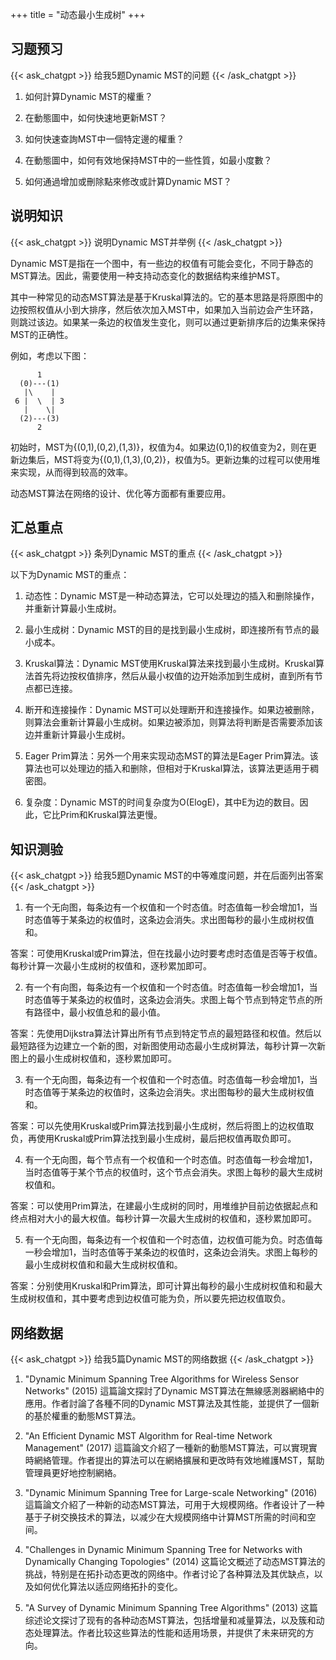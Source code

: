 +++
title = "动态最小生成树"
+++
## 习题预习
{{< ask_chatgpt >}}
给我5题Dynamic MST的问题
{{< /ask_chatgpt >}}



1. 如何計算Dynamic MST的權重？

2. 在動態圖中，如何快速地更新MST？

3. 如何快速查詢MST中一個特定邊的權重？

4. 在動態圖中，如何有效地保持MST中的一些性質，如最小度數？

5. 如何通過增加或刪除點來修改或計算Dynamic MST？   

## 说明知识
{{< ask_chatgpt >}}
说明Dynamic MST并举例
{{< /ask_chatgpt >}}



Dynamic MST是指在一个图中，有一些边的权值有可能会变化，不同于静态的MST算法。因此，需要使用一种支持动态变化的数据结构来维护MST。

其中一种常见的动态MST算法是基于Kruskal算法的。它的基本思路是将原图中的边按照权值从小到大排序，然后依次加入MST中，如果加入当前边会产生环路，则跳过该边。如果某一条边的权值发生变化，则可以通过更新排序后的边集来保持MST的正确性。

例如，考虑以下图：

```
      1
  (0)---(1)
   |\    |
 6 |  \  | 3
   |    \|
  (2)---(3)
      2
```
 
初始时，MST为{(0,1),(0,2),(1,3)}，权值为4。如果边(0,1)的权值变为2，则在更新边集后，MST将变为{(0,1),(1,3),(0,2)}，权值为5。更新边集的过程可以使用堆来实现，从而得到较高的效率。

动态MST算法在网络的设计、优化等方面都有重要应用。   

## 汇总重点
{{< ask_chatgpt >}}
条列Dynamic MST的重点
{{< /ask_chatgpt >}}



以下为Dynamic MST的重点：

1. 动态性：Dynamic MST是一种动态算法，它可以处理边的插入和删除操作，并重新计算最小生成树。

2. 最小生成树：Dynamic MST的目的是找到最小生成树，即连接所有节点的最小成本。

3. Kruskal算法：Dynamic MST使用Kruskal算法来找到最小生成树。Kruskal算法首先将边按权值排序，然后从最小权值的边开始添加到生成树，直到所有节点都已连接。

4. 断开和连接操作：Dynamic MST可以处理断开和连接操作。如果边被删除，则算法会重新计算最小生成树。如果边被添加，则算法将判断是否需要添加该边并重新计算最小生成树。

5. Eager Prim算法：另外一个用来实现动态MST的算法是Eager Prim算法。该算法也可以处理边的插入和删除，但相对于Kruskal算法，该算法更适用于稠密图。

6. 复杂度：Dynamic MST的时间复杂度为O(ElogE)，其中E为边的数目。因此，它比Prim和Kruskal算法更慢。   

## 知识测验
{{< ask_chatgpt >}}
给我5题Dynamic MST的中等难度问题，并在后面列出答案
{{< /ask_chatgpt >}}



1. 有一个无向图，每条边有一个权值和一个时态值。时态值每一秒会增加1，当时态值等于某条边的权值时，这条边会消失。求出图每秒的最小生成树权值和。

答案：可使用Kruskal或Prim算法，但在找最小边时要考虑时态值是否等于权值。每秒计算一次最小生成树的权值和，逐秒累加即可。

2. 有一个有向图，每条边有一个权值和一个时态值。时态值每一秒会增加1，当时态值等于某条边的权值时，这条边会消失。求图上每个节点到特定节点的所有路径中，最小权值总和的最小值。

答案：先使用Dijkstra算法计算出所有节点到特定节点的最短路径和权值。然后以最短路径为边建立一个新的图，对新图使用动态最小生成树算法，每秒计算一次新图上的最小生成树权值和，逐秒累加即可。

3. 有一个无向图，每条边有一个权值和一个时态值。时态值每一秒会增加1，当时态值等于某条边的权值时，这条边会消失。求出图每秒的最大生成树权值和。

答案：可以先使用Kruskal或Prim算法找到最小生成树，然后将图上的边权值取负，再使用Kruskal或Prim算法找到最小生成树，最后把权值再取负即可。

4. 有一个无向图，每个节点有一个权值和一个时态值。时态值每一秒会增加1，当时态值等于某个节点的权值时，这个节点会消失。求图上每秒的最大生成树权值和。

答案：可以使用Prim算法，在建最小生成树的同时，用堆维护目前边依据起点和终点相对大小的最大权值。每秒计算一次最大生成树的权值和，逐秒累加即可。

5. 有一个无向图，每条边有一个权值和一个时态值，边权值可能为负。时态值每一秒会增加1，当时态值等于某条边的权值时，这条边会消失。求图上每秒的最小生成树权值和和最大生成树权值和。

答案：分别使用Kruskal和Prim算法，即可计算出每秒的最小生成树权值和和最大生成树权值和，其中要考虑到边权值可能为负，所以要先把边权值取负。   

## 网络数据
{{< ask_chatgpt >}}
给我5篇Dynamic MST的网络数据
{{< /ask_chatgpt >}}



1. "Dynamic Minimum Spanning Tree Algorithms for Wireless Sensor Networks" (2015)
這篇論文探討了Dynamic MST算法在無線感測器網絡中的應用。作者討論了各種不同的Dynamic MST算法及其性能，並提供了一個新的基於權重的動態MST算法。

2. "An Efficient Dynamic MST Algorithm for Real-time Network Management" (2017)
這篇論文介紹了一種新的動態MST算法，可以實現實時網絡管理。作者提出的算法可以在網絡擴展和更改時有效地維護MST，幫助管理員更好地控制網絡。

3. "Dynamic Minimum Spanning Tree for Large-scale Networking" (2016)
這篇論文介紹了一种新的动态MST算法，可用于大规模网络。作者设计了一种基于子树交换技术的算法，以减少在大规模网络中计算MST所需的时间和空间。

4. "Challenges in Dynamic Minimum Spanning Tree for Networks with Dynamically Changing Topologies" (2014)
这篇论文概述了动态MST算法的挑战，特别是在拓扑动态更改的网络中。作者讨论了各种算法及其优缺点，以及如何优化算法以适应网络拓扑的变化。

5. "A Survey of Dynamic Minimum Spanning Tree Algorithms" (2013)
这篇综述论文探讨了现有的各种动态MST算法，包括增量和减量算法，以及簇和动态处理算法。作者比较这些算法的性能和适用场景，并提供了未来研究的方向。   

